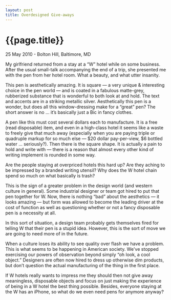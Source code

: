 ```yaml
---
layout: post
title: Overdesigned Give-aways
---
```


{{page.title}}
==============

<p class="meta">25 May 2010 - Bolton Hill, Baltimore, MD</p>

My girlfriend returned from a stay at a “W” hotel while on some business. After the usual small-talk accompanying the end of a trip, she presented me with the pen from her hotel room. What a beauty, and what utter insanity.

This pen is aesthetically amazing. It is square — a very unique & interesting choice in the pen world — and is coated in a fabulous matte-grey, rubberized substance that is wonderful to both look at and hold. The text and accents are in a striking metallic silver. Aesthetically this pen is a wonder, but does all this window-dressing make for a “great” pen? The short answer is no … it’s basically just a Bic in fancy clothes.

A pen like this must cost several dollars each to manufacture. It is a free (read disposable) item, and even in a high-class hotel it seems like a waste to freely give that much away (especially when you are paying triple or quadruple markup for so much else — $20 dollar pay-per-view, $6 bottled water … seriously?). Then there is the square shape. It is actually a pain to hold and write with — there is a reason that almost every other kind of writing implement is rounded in some way.

Are the people staying at overpriced hotels this hard up? Are they aching to be impressed by a branded writing utensil? Why does the W hotel chain spend so much on what basically is trash?

This is the sign of a greater problem in the design world (and western culture in general). Some industrial designer or team got hired to put that pen together for W. Now, there is nothing “bad” about the aesthetics — it looks amazing — but form was allowed to become the leading driver at the cost of function as well as questioning whether or not a fancy disposable pen is a necessity at all.

In this sort of situation, a design team probably gets themselves fired for telling W that their pen is a stupid idea. However, this is the sort of move we are going to need more of in the future.

When a culture loses its ability to see quality over flash we have a problem. This is what seems to be happening in American society. We've stopped exercising our powers of observation beyond simply “oh look, a cool object.” Designers are often now hired to dress up otherwise dim products, but don’t question the actual manufacturing of the thing in the first place.

If W hotels really wants to impress me they should then not give away meaningless, disposable objects and focus on just making the experience of being in a W hotel the best thing possible. Besides, everyone staying at the W has an iPhone, so what do we even need pens for anymore anyway?